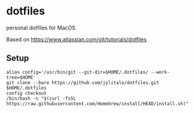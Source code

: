 # dotfiles
personal dotfiles for MacOS

Based on https://www.atlassian.com/git/tutorials/dotfiles

## Setup

```
alias config='/usr/bin/git --git-dir=$HOME/.dotfiles/ --work-tree=$HOME'
git clone --bare https://github.com/jylitalo/dotfiles.git $HOME/.dotfiles
config checkout
/bin/bash -c "$(curl -fsSL https://raw.githubusercontent.com/Homebrew/install/HEAD/install.sh)"
```

